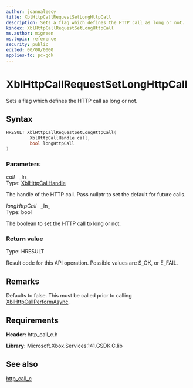 ```yaml
---
author: joannaleecy
title: XblHttpCallRequestSetLongHttpCall
description: Sets a flag which defines the HTTP call as long or not.
kindex: XblHttpCallRequestSetLongHttpCall
ms.author: migreen
ms.topic: reference
security: public
edited: 00/00/0000
applies-to: pc-gdk
---
```


# XblHttpCallRequestSetLongHttpCall  

Sets a flag which defines the HTTP call as long or not.  

## Syntax  
  
```cpp
HRESULT XblHttpCallRequestSetLongHttpCall(  
         XblHttpCallHandle call,  
         bool longHttpCall  
)  
```  
  
### Parameters  
  
*call* &nbsp;&nbsp;\_In\_  
Type: [XblHttpCallHandle](../handles/xblhttpcallhandle.md)  
  
The handle of the HTTP call. Pass nullptr to set the default for future calls.  
  
*longHttpCall* &nbsp;&nbsp;\_In\_  
Type: bool  
  
The boolean to set the HTTP call to long or not.  
  
  
### Return value  
Type: HRESULT
  
Result code for this API operation. Possible values are S_OK, or E_FAIL.
  
## Remarks  
  
Defaults to false. This must be called prior to calling [XblHttpCallPerformAsync](xblhttpcallperformasync.md).
  
## Requirements  
  
**Header:** http_call_c.h
  
**Library:** Microsoft.Xbox.Services.141.GSDK.C.lib
  
## See also  
[http_call_c](../http_call_c_members.md)  
  
  
